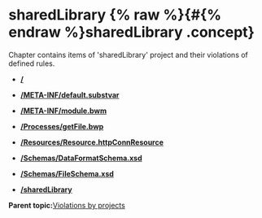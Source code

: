 # sharedLibrary {% raw %}{#{% endraw %}sharedLibrary .concept}

Chapter contains items of 'sharedLibrary' project and their violations of defined rules.

-   **[/](../../qa/projects/sharedLibrary/violation1.md)**  

-   **[/META-INF/default.substvar](../../qa/projects/sharedLibrary/violation3.md)**  

-   **[/META-INF/module.bwm](../../qa/projects/sharedLibrary/violation4.md)**  

-   **[/Processes/getFile.bwp](../../qa/projects/sharedLibrary/violation5.md)**  

-   **[/Resources/Resource.httpConnResource](../../qa/projects/sharedLibrary/violation6.md)**  

-   **[/Schemas/DataFormatSchema.xsd](../../qa/projects/sharedLibrary/violation7.md)**  

-   **[/Schemas/FileSchema.xsd](../../qa/projects/sharedLibrary/violation8.md)**  

-   **[/sharedLibrary](../../qa/projects/sharedLibrary/violation2.md)**  


**Parent topic:**[Violations by projects](../../qa/common/violationsByProjects.md)

